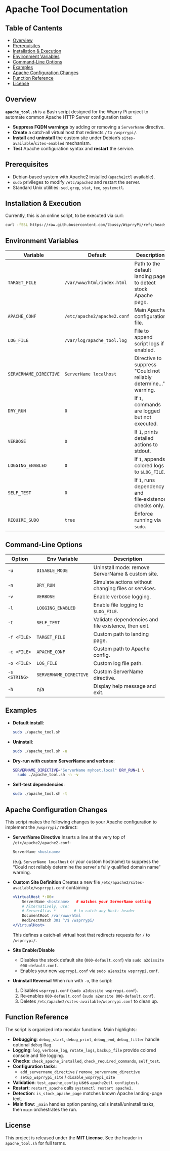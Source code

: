 <!-- omit in toc -->
# Apache Tool Documentation

<!-- omit in toc -->
## Table of Cantents

- [Overview](#overview)
- [Prerequisites](#prerequisites)
- [Installation \& Execution](#installation--execution)
- [Environment Variables](#environment-variables)
- [Command‑Line Options](#commandline-options)
- [Examples](#examples)
- [Apache Configuration Changes](#apache-configuration-changes)
- [Function Reference](#function-reference)
- [License](#license)


## Overview

**`apache_tool.sh`** is a Bash script designed for the Wsprry Pi project to automate common Apache HTTP Server configuration tasks:

- **Suppress FQDN warnings** by adding or removing a `ServerName` directive.
- **Create** a catch‑all virtual host that redirects `/` to `/wsprrypi/`.
- **Install** and **uninstall** the custom site under Debian’s `sites-available`/`sites-enabled` mechanism.
- **Test** Apache configuration syntax and **restart** the service.

## Prerequisites

- Debian‑based system with Apache2 installed (`apache2ctl` available).
- `sudo` privileges to modify `/etc/apache2` and restart the server.
- Standard Unix utilities: `sed`, `grep`, `stat`, `tee`, `systemctl`.

## Installation & Execution

Currently, this is an online script, to be executed via curl:

```bash
curl -fSSL https://raw.githubusercontent.com/lbussy/WsprryPi/refs/heads/apache_tool/scripts/apache_tool.sh | sudo bash
```

## Environment Variables

| Variable               | Default                     | Description                                                    |
| ---------------------- | --------------------------- | -------------------------------------------------------------- |
| `TARGET_FILE`          | `/var/www/html/index.html`  | Path to the default landing page to detect stock Apache page.  |
| `APACHE_CONF`          | `/etc/apache2/apache2.conf` | Main Apache configuration file.                                |
| `LOG_FILE`             | `/var/log/apache_tool.log`  | File to append script logs if enabled.                         |
| `SERVERNAME_DIRECTIVE` | `ServerName localhost`      | Directive to suppress "Could not reliably determine…" warning. |
| `DRY_RUN`              | `0`                         | If `1`, commands are logged but not executed.                  |
| `VERBOSE`              | `0`                         | If `1`, prints detailed actions to stdout.                     |
| `LOGGING_ENABLED`      | `0`                         | If `1`, appends colored logs to `$LOG_FILE`.                   |
| `SELF_TEST`            | `0`                         | If `1`, runs dependency and file‑existence checks only.        |
| `REQUIRE_SUDO`         | `true`                      | Enforce running via `sudo`.                                    |

## Command‑Line Options

| Option        | Env Variable           | Description                                          |
| ------------- | ---------------------- | ---------------------------------------------------- |
| `-u`          | `DISABLE_MODE`         | Uninstall mode: remove ServerName & custom site.     |
| `-n`          | `DRY_RUN`              | Simulate actions without changing files or services. |
| `-v`          | `VERBOSE`              | Enable verbose logging.                              |
| `-l`          | `LOGGING_ENABLED`      | Enable file logging to `$LOG_FILE`.                  |
| `-t`          | `SELF_TEST`            | Validate dependencies and file existence, then exit. |
| `-f <FILE>`   | `TARGET_FILE`          | Custom path to landing page.                         |
| `-c <FILE>`   | `APACHE_CONF`          | Custom path to Apache config.                        |
| `-o <FILE>`   | `LOG_FILE`             | Custom log file path.                                |
| `-s <STRING>` | `SERVERNAME_DIRECTIVE` | Custom ServerName directive.                         |
| `-h`          | n/a                    | Display help message and exit.                       |

## Examples

- **Default install**:

  ```bash
  sudo ./apache_tool.sh
  ```

- **Uninstall**:

  ```bash
  sudo ./apache_tool.sh -u
  ```

- **Dry-run with custom ServerName and verbose**:

  ```bash
  SERVERNAME_DIRECTIVE="ServerName myhost.local" DRY_RUN=1 \
    sudo ./apache_tool.sh -n -v
  ```

- **Self-test dependencies**:

  ```bash
  sudo ./apache_tool.sh -t
  ```

## Apache Configuration Changes

This script makes the following changes to your Apache configuration to implement the `/wsprrypi/` redirect:

- **ServerName Directive**
  Inserts a line at the very top of `/etc/apache2/apache2.conf`:

  ```apache
  ServerName <hostname>
  ```

  (e.g. `ServerName localhost` or your custom hostname) to suppress the “Could not reliably determine the server's fully qualified domain name” warning.

- **Custom Site Definition**
  Creates a new file `/etc/apache2/sites-available/wsprrypi.conf` containing:

  ```apache
  <VirtualHost *:80>
      ServerName <hostname>   # matches your ServerName setting
      # Alternatively, use:
      # ServerAlias *        # to catch any Host: header
      DocumentRoot /var/www/html
      RedirectMatch 301 ^/$ /wsprrypi/
  </VirtualHost>
  ```

  This defines a catch‑all virtual host that redirects requests for `/` to `/wsprrypi/`.

- **Site Enable/Disable**

  * Disables the stock default site (`000-default.conf`) via `sudo a2dissite 000-default.conf`.
  * Enables your new `wsprrypi.conf` via `sudo a2ensite wsprrypi.conf`.

- **Uninstall Reversal**
  When run with `-u`, the script:

  1. Disables `wsprrypi.conf` (`sudo a2dissite wsprrypi.conf`).
  2. Re‑enables `000-default.conf` (`sudo a2ensite 000-default.conf`).
  3. Deletes `/etc/apache2/sites-available/wsprrypi.conf` to clean up.

## Function Reference

The script is organized into modular functions. Main highlights:

- **Debugging**: `debug_start`, `debug_print`, `debug_end`, `debug_filter` handle optional `debug` flag.
- **Logging**: `log`, `verbose_log`, `rotate_logs`, `backup_file` provide colored console and file logging.
- **Checks**: `check_apache_installed`, `check_required_commands`, `self_test`.
- **Configuration tasks**:
  - `add_servername_directive` / `remove_servername_directive`
  - `setup_wsprrypi_site` / `disable_wsprrypi_site`
- **Validation**: `test_apache_config` uses `apache2ctl configtest`.
- **Restart**: `restart_apache` calls `systemctl restart apache2`.
- **Detection**: `is_stock_apache_page` matches known Apache landing-page text.
- **Main flow**: `_main` handles option parsing, calls install/uninstall tasks, then `main` orchestrates the run.

## License

This project is released under the **MIT License**. See the header in `apache_tool.sh` for full terms.
